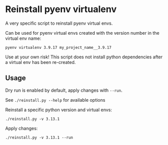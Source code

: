 # Reinstall pyenv virtualenv

A very specific script to reinstall pyenv virtual envs.

Can be used for pyenv virtual envs created with the version number in the virtual env name:

    pyenv virtualenv 3.9.17 my_project_name__3.9.17

Use at your own risk! This script does not install python dependencies after a virtual env
has been re-created.

## Usage

Dry run is enabled by default, apply changes with `--run`.

See `./reinstall.py --help` for available options

Reinstall a specific python version and virtual envs:

    ./reinstall.py -v 3.13.1

Apply changes:
    
    ./reinstall.py -v 3.13.1 --run